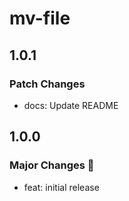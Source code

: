 # mv-file

## 1.0.1

### Patch Changes

- docs: Update README

## 1.0.0

### Major Changes 🎉

- feat: initial release
